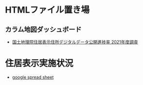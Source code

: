 # HTMLファイル置き場

## カラム地図ダッシュボード
* [国土地理院住居表示住所デジタルデータ公開進捗率 2021年度調査](https://furuhashilab.github.io/2021gsc_RanMatsuyama/tabularmaps_test.html#v=1&title=%E3%82%B5%E3%83%B3%E3%83%97%E3%83%AB&value=100.00%25,100.00%25,100.00%25,100.00%25,85.71%25,100.00%25,100.00%25,93.33%25,100.00%25,100.00%25,95.74%25,100.00%25,97.30%25,97.73%25,100.00%25,100.00%25,100.00%25,100.00%25,100.00%25,100.00%25,83.33%25,100.00%25,95.24%25,100.00%25,100.00%25,100.00%25,97.01%25,100.00%25,100.00%25,100.00%25,100.00%25,100.00%25,100.00%25,100.00%25,100.00%25,100.00%25,100.00%25,100.00%25,100.00%25,97.37%25,100.00%25,100.00%25,100.00%25,100.00%25,100.00%25,88.89%25,100.00%25)

# 住居表示実施状況
* [google spread sheet](https://docs.google.com/spreadsheets/d/1t2DIo8riQHOSiGGklDaHX93shxUmfu34zvhfmIcYZc0/edit?usp=sharing)
